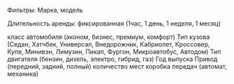 Фильтры: Марка, модель


Длительность аренды: фиксированная (1час, 1 день, 1 неделя, 1 месяц)

класс автомобиля (эконом, бизнес, премиум, комфорт)
Тип кузова (Седан, Хэтчбек, Универсал, Внедорожник, Кабриолет, Кроссовер, Купе, Минивэн, Лимузин, Пикап, Фургон, Микроавтобус, Автодом)
Тип двигателя (бензин, дизель, электро, гибрид, газ)
Год выпуска
Привод (передний, задний, полный)
количество мест
коробка передач (автомат, механика)


